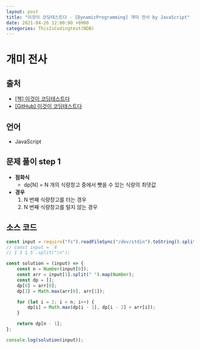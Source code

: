 ```yaml
---
layout: post
title: "이것이 코딩테스트다 - [DynamicProgramming] 개미 전사 by JavaScript"
date: 2021-04-26 12:00:00 +0900
categories: ThisIsCodingtest(NDB)
---
```


# 개미 전사

## 출처

- [[책] 이것이 코딩테스트다](https://www.hanbit.co.kr/store/books/look.php?p_code=B8945183661)
- [[GitHub] 이것이 코딩테스트다](https://github.com/ndb796/python-for-coding-test)

## 언어

- JavaScript

## 문제 풀이 step 1

- **점화식**
  - dp[N] = N 개의 식량창고 중에서 뺏을 수 있는 식량의 최댓값
- **경우**
  1.  N 번째 식량창고를 터는 경우
  2.  N 번째 식량창고를 털지 않는 경우

## 소스 코드

```jsx
const input = require("fs").readFileSync("/dev/stdin").toString().split("\n");
// const input = `4
// 1 3 1 5`.split("\n");

const solution = (input) => {
	const n = Number(input[0]);
	const arr = input[1].split(" ").map(Number);
	const dp = [];
	dp[0] = arr[0];
	dp[1] = Math.max(arr[0], arr[1]);

	for (let i = 2; i < n; i++) {
		dp[i] = Math.max(dp[i - 1], dp[i - 2] + arr[i]);
	}

	return dp[n - 1];
};

console.log(solution(input));
```
